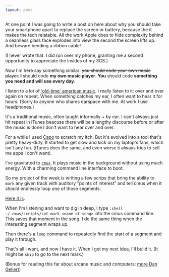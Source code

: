 ```yaml
---
layout: post
---
```


At one point I was going to write a post on here about why you should take your smartphone apart to replace the screen or battery, because the it makes the tech relatable. All the work Apple does to hide complexity behind a seamless glass face explodes into view the second the screen lifts up. And beware bending a ribbon cable!

(I never wrote that. I did run over my phone, granting me a second opportunity to appreciate the insides of my 3GS.)

Now I'm here say something similar: <del>you should code your own music player.</del> **I** should code **my own music player**. **You** should code **something you need and will use every day**.

I listen to a lot of ['old-time' american music](https://youtu.be/m_DgRZjHzEg?t=101). I really listen to it: over and over again on repeat. When something catches my ear, I often want to hear it for hours. (Sorry to anyone who shares earspace with me. At work I use headphones.)

It's a traditional music, often taught informally + by ear. I can't always just hit repeat in iTunes beacuse there will be a lengthy discourse before or after the music is done I don't want to hear over and over.

For a while I used [Capo][] to scratch my itch. But it's evolved into a tool that's pretty heavy-duty. It started to get slow and kick on my laptop's fans, which isn't any fun. (iTunes does the same, and even worse it always tries to sell me apps I don't want).

I've gravitated to [`cmus`][]. It plays music in the background without using much energy. With a charming command line interface to boot.

So my project of the week is writing a few scrips that bring the ability
to `mark` any given track with auditory "points of interest" and tell
cmus when it should endlessly loop one of those segments.

[Here it is](https://github.com/kjell/cmus-setup).

When I'm listening and want to dig in deep, I type `:shell
~/.cmus/scripts/set-mark <name of song>` into the cmus command line. This saves that moment in the song. I do the same thing when the interesting segment wraps up.

Then there's a `loop` command to repeatedly find the start of a segment and
play it through.

That's all I want, and now I have it. When I get my next idea,
I'll build it. (It might be `skip` to go to the next mark.)

(Bonus for reading this far about arcane music and computers: [more Dan Gellert](https://youtu.be/zP0bFNyM3zk))

[Capo]: http://supermegaultragroovy.com/products/capo/
[`cmus`]: https://cmus.github.io/
